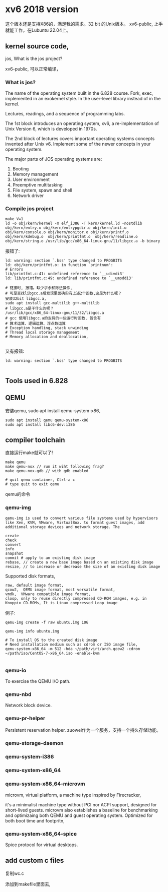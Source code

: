 # xv6 2018 version

这个版本还是支持X86的，满足我的需求。32 bit 的Unix版本。 xv6-public, 上手就能工作，在Lubuntu 22.04上。

## kernel source code,

jos, What is the jos project?

xv6-public, 可以正常编译，

### What is jos?

The name of the operating system built in the 6.828 course. Fork, exec, implemented in an exokernel style. In the user-level library instead of in the kernel.

Lectures, readings, and a sequence of programming labs.

The 1st block introduces an operating system, xv6, a re-implementation of Unix Version 6, which is developed in 1970s.

The 2nd block of lectures covers important operating systems concepts invented after Unix v6. Implement some of the newer concepts in your operating system.

The major parts of JOS  operating systems are: 

1. Booting
2. Memory management
3. User environment
4. Preemptive multitasking
5. File system, spawn and shell
6. Network driver

### Compile jos project

```shell
make V=1
ld -o obj/kern/kernel -m elf_i386 -T kern/kernel.ld -nostdlib obj/kern/entry.o obj/kern/entrypgdir.o obj/kern/init.o obj/kern/console.o obj/kern/monitor.o obj/kern/printf.o obj/kern/kdebug.o  obj/kern/printfmt.o  obj/kern/readline.o  obj/kern/string.o /usr/lib/gcc/x86_64-linux-gnu/11/libgcc.a -b binary 

```

报错了:

```shell
ld: warning: section `.bss' type changed to PROGBITS
ld: obj/kern/printfmt.o: in function `printnum':
# Errors
lib/printfmt.c:41: undefined reference to `__udivdi3'
ld: lib/printfmt.c:49: undefined reference to `__umoddi3'

# 链接时, 报错。缺少求余和除法操作,
# 可是查找libgcc.a后发现里面确实有上述2个函数,这是为什么呢？
安装32bit libgcc.a,
sudo apt install gcc-multilib g++-multilib
# libgcc.a是干什么的呢？
/usr/lib/gcc/x86_64-linux-gnu/11/32/libgcc.a
# gcc 使用libgcc.a的支持的一些运行时函数, 包含有
# 算术运算、逻辑运算、浮点数运算
# Exception handling, stack unwinding
# Thread local storage management
# Memory allocation and deallocation,


```

又有报错: 

```shell
ld: warning: section `.bss' type changed to PROGBITS


```

## Tools used in 6.828

## QEMU

安装qemu, sudo apt install qemu-system-x86,


```shell
sudo apt install qemu qemu-system-x86
sudo apt install libc6-dev:i386

```

## compiler toolchain

直接运行make就可以了!

```shell
make qemu
make qemu-nox // run it wiht following frag?
make qemu-nox-gdb // with gdb enabled

# quit qemu container, Ctrl-a c
# type quit to exit qemu

```

qemu的命令

### qemu-img

    qemu-img is used to convert various file systems used by hypervisors like Xen, KVM, VMware, VirtualBox. to format guest images, add additional storage devices and network storage. The 


```
create
check
convert
info
snapshot
commit # apply to an existing disk image
rebase, // create a new base image based on an existing disk image
resize, // to increase or decrease the size of an existing disk image

```

Supported disk formats,

```
raw, default image format, 
qcow2,  QEMU image format, most versatile format,
vmdk,  VMware compatible image format,
cloop, only to reuse directly compressed CD-ROM images, e.g. in Knoppix CD-ROMs, It is Linux compressed Loop image

```

例子:

```shell
qemu-img create -f raw ubuntu.img 10G

qemu-img info ubuntu.img

# To install OS to the created disk image
# Need installation medium such as cdrom or ISO image file,
qemu-system-x86_64 -m 512 -hda ~/path/virt/arch.qcow2 -cdrom ~/path/iso/CentOS-7-x86_64.iso -enable-kvm


```

### qemu-io
To exercise the QEMU I/O path.



### qemu-nbd
Network block device. 

### qemu-pr-helper
Persistent reservation helper.
zuowei作为一个服务，支持一个持久存储功能。


### qemu-storage-daemon


### qemu-system-i386

### qemu-system-x86_64

### qemu-system-x86_64-microvm
microvm, virtual platform, a machine type inspired by Firecracker,

it's a minimalist machine type without PCI nor ACPI support, designed for short-lived guests. microvm also establishes a baseline for benchmarking and optimizaing both QEMU and guest operating system. Optimized for both boot time and footpritn,


### qemu-system-x86_64-spice
Spice protocol for virtual desktops.



## add custom c files

复制wc.c

添加到makefile里面去,



